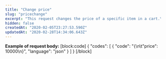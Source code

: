 ```yaml
---
title: "Change price"
slug: "pricechange"
excerpt: "This request changes the price of a specific item in a cart.\n\r\n\rYou need to inform which cart you are referring to, by sending its `orderFormID`; and what is the item whose price you want to change, by sending its `itemIndex`.\n\r\n\rYou also need to pass the new price value in the body.\n\r\n\rRemember that, to use this endpoint, the feature of *manual price* must be active. To check if it's active, use the [Get orderForm configuration](https://developers.vtex.com/reference#getorderformconfiguration) endpoint. To make it active, use the [Update orderForm configuration](https://developers.vtex.com/reference#updateorderformconfiguration) endpoint, making the `allowManualPrice` field `true`."
hidden: false
createdAt: "2020-02-05T23:27:53.590Z"
updatedAt: "2020-02-28T14:34:06.643Z"
---
```

**Example of request body:** 
[block:code]
{
  "codes": [
    {
      "code": "{\n\t\"price\": 10000\n}",
      "language": "json"
    }
  ]
}
[/block]